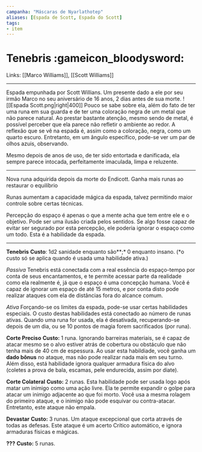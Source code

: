 ```yaml
---
campanha: "Máscaras de Nyarlathotep"
aliases: [Espada de Scott, Espada do Scott]
tags: 
- item
---
```


# Tenebris :gameicon_bloodysword:

Links: [[Marco Williams]], [[Scott Williams]]

---
Espada empunhada por Scott Willians. Um presente dado a ele por seu irmão Marco no seu aniversário de 16 anos, 2 dias antes de sua morte.
![[Espada Scott.png|right|400]]
Pouco se sabe sobre ela, além do fato de ter uma runa em sua guarda e de ter uma coloração negra de um metal que não parece natural. Ao prestar bastante atenção, mesmo sendo de metal, é possível perceber que ela parece não refletir o ambiente ao redor. A reflexão que se vê na espada é, assim como a coloração, negra, como um quarto escuro. Entretanto, em um ângulo específico, pode-se ver um par de olhos azuis, observando.

Mesmo depois de anos de uso, de ter sido entortada e danificada, ela sempre parece intocada, perfeitamente imaculada, limpa e reluzente.

---
Nova runa adquirida depois da morte do Endicott. Ganha mais runas ao restaurar o equilíbrio

Runas aumentam a capacidade mágica da espada, talvez permitindo maior controle sobre certas técnicas.

Percepção do espaço é apenas o que a mente acha que tem entre ele e o objetivo. Pode ser uma ilusão criada pelos sentidos. Se algo fosse capaz de evitar ser segurado por esta percepção, ele poderia ignorar o espaço como um todo. Esta é a habilidade da espada.

---
**Tenebris**
**Custo**: 1d2 sanidade enquanto são**;* 0 enquanto insano. (*o custo só se aplica quando é usada uma habilidade ativa.)

*Passiva*
Tenebris está conectada com a real essência do espaço-tempo por conta de seus encantamentos, e te permite acessar parte da realidade como ela realmente é, já que o espaço é uma concepção humana. Você é capaz de ignorar um espaço de até 15 metros, e por conta disto pode realizar ataques com ela de distâncias fora do alcance comum. 

*Ativa*
Forçando-se os limites da espada, pode-se usar certas habilidades especiais. O custo destas habilidades está conectado ao número de runas ativas. Quando uma runa for usada, ela é desativada, recuperando-se depois de um dia, ou se 10 pontos de magia forem sacrificados (por runa).

**Corte Preciso** 
**Custo:** 1 runa.
Ignorando barreiras materiais, se é capaz de atacar mesmo se o alvo estiver atrás de cobertura ou obstáculo que não tenha mais de 40 cm de espessura. Ao usar esta habildiade, você ganha um **dado bônus** no ataque, mas não pode realizar nada mais em seu turno. Além disso, está habilidade ignora qualquer armadura física do alvo (coletes a prova de bala, escamas, pele endurecida, assim por diate).

**Corte Colateral**
**Custo:** 2 runas.
Esta habilidade pode ser usada logo após matar um inimigo como uma ação livre. Ela te permite expandir o golpe para atacar um inimigo adjacente ao que foi morto. Você usa a mesma rolagem do primeiro ataque, e o inimigo não pode esquivar ou contra-atacar. Entretanto, este ataque não empala.

**Devastar**
**Custo:** 3 runas.
Um ataque excepcional que corta através de todas as defesas. Este ataque é um acerto Crítico automático, e ignora armaduras físicas e mágicas.

**???**
**Custo:** 5 runas.
